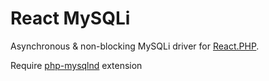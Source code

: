 # React MySQLi

Asynchronous & non-blocking MySQLi driver for [React.PHP](https://github.com/reactphp/react).

Require [php-mysqlnd](http://php.net/manual/ru/book.mysqlnd.php) extension